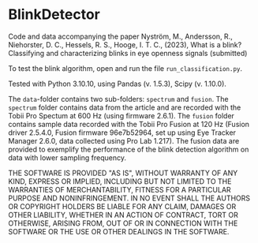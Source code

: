 # BlinkDetector
Code and data accompanying the paper Nyström, M., Andersson, R., Niehorster, D. C., Hessels, R. S., Hooge, I. T. C., (2023), What is a blink? Classifying and characterizing blinks in eye openness signals (submitted)

To test the blink algorithm, open and run the file `run_classification.py`.

Tested with Python 3.10.10, using Pandas (v. 1.5.3), Scipy (v. 1.10.0).

The `data`-folder contains two sub-folders: `spectrum` and `fusion`. The `spectrum` folder contains data from the article and are recorded with the Tobii Pro Spectum at 600 Hz (using firmware 2.6.1). The `fusion` folder contains sample data recorded with the Tobii Pro Fusion at 120 Hz (Fusion driver 2.5.4.0, Fusion firmware 96e7b52964, set up using Eye Tracker Manager 2.6.0, data collected using Pro Lab 1.217).
The fusion data are provided to exemplify the performance of the blink detection algorithm on data with lower sampling frequency.

THE SOFTWARE IS PROVIDED "AS IS", WITHOUT WARRANTY OF ANY KIND, EXPRESS OR
IMPLIED, INCLUDING BUT NOT LIMITED TO THE WARRANTIES OF MERCHANTABILITY,
FITNESS FOR A PARTICULAR PURPOSE AND NONINFRINGEMENT. IN NO EVENT SHALL THE
AUTHORS OR COPYRIGHT HOLDERS BE LIABLE FOR ANY CLAIM, DAMAGES OR OTHER
LIABILITY, WHETHER IN AN ACTION OF CONTRACT, TORT OR OTHERWISE, ARISING FROM,
OUT OF OR IN CONNECTION WITH THE SOFTWARE OR THE USE OR OTHER DEALINGS IN THE
SOFTWARE.
